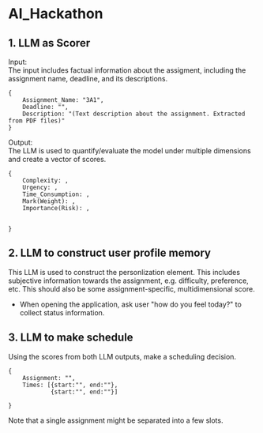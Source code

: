# AI_Hackathon
 
## 1. LLM as Scorer
Input: <br>
The input includes factual information about the assigment, including the assignment name, deadline, and its descriptions. 
```
{
    Assignment_Name: "3A1",
    Deadline: "",
    Description: "(Text description about the assignment. Extracted from PDF files)"
}
```

Output: <br>
The LLM is used to quantify/evaluate the model under multiple dimensions and create a vector of scores.
```
{
    Complexity: ,
    Urgency: ,
    Time_Consumption: ,
    Mark(Weight): ,
    Importance(Risk): ,


}
```


## 2. LLM to construct user profile  memory
This LLM is used to construct the personlization element. This includes subjective information towards the assignment, e.g. difficulty, preference, etc. This should also be some assignment-specific, multidimensional score.
- When opening the application, ask user "how do you feel today?" to collect status information.


## 3. LLM to make schedule
Using the scores from both LLM outputs, make a scheduling decision. 
```
{
    Assignment: "",
    Times: [{start:"", end:""}, 
            {start:"", end:""}]
    
}
```
Note that a single assignment might be separated into a few slots. 